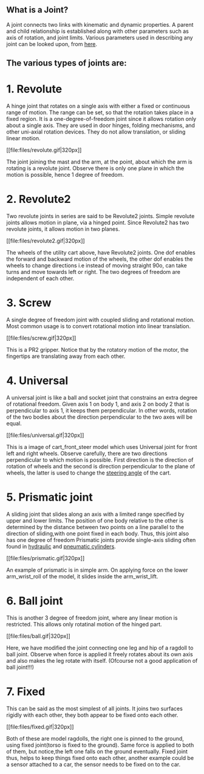 ## What is a Joint?
A joint connects two links with kinematic and dynamic properties. 
A parent and child relationship is established along with other 
parameters such as axis of rotation, and joint limits. 
Various parameters used in describing any joint can be looked upon, from [here](http://sdformat.org/spec?ver=1.5&elem=joint#joint_parent).

## The various types of joints are: 

# 1. Revolute
A hinge joint that rotates on a single axis with either a fixed or continuous range of motion.
The range can be set, so that the rotation takes place in a fixed region. 
It is a one-degree-of-freedom joint since it allows rotation only about a single axis.
They are used in door hinges, folding mechanisms, and other uni-axial rotation devices.
They do not allow translation, or sliding linear motion.

[[file:files/revolute.gif|320px]]

The joint joining the mast and the arm, at the point, about which the arm is rotating is a revolute joint.
Observe there is only one plane in which the motion is possible, hence 1 degree of freedom.

# 2. Revolute2 
Two revolute joints in series are said to be Revolute2 joints.
Simple revolute joints allows motion in plane, via a hinged point. 
Since Revolute2 has two revolute joints, it allows motion in two planes. 

[[file:files/revolute2.gif|320px]]

The wheels of the utility cart above, have Revolute2 joints. One dof enables the
forward and backward motion of the wheels, the other dof enables the wheels to change directions 
i.e instead of moving straight 90o, can take turns and move towards left or right.
The two degrees of freedom are independent of each other.

# 3. Screw 
A single degree of freedom joint with coupled sliding and rotational motion.
Most common usage is to convert rotational motion into linear translation.

[[file:files/screw.gif|320px]]

This is a PR2 gripper. Notice that by the rotatory motion of the motor, the fingertips are translating away from each other.

# 4. Universal 
A universal joint is like a ball and socket joint that constrains an extra degree of rotational freedom.
Given axis 1 on body 1, and axis 2 on body 2 that is perpendicular to axis 1, it keeps them perpendicular.
In other words, rotation of the two bodies about the direction perpendicular to the two axes will be equal. 

[[file:files/universal.gif|320px]]

This is a image of cart_front_steer model which uses Universal joint for front left and right wheels.
Observe carefully, there are two directions perpendicular to which motion is possible.
First direction is the direction of rotation of wheels and the second is direction
 perpendicular to the plane of wheels, the latter is used to change the [steering angle](http://street.umn.edu/VehControl/javahelp/HTML/Definition_of_Vehicle_Heading_and_Steeing_Angle.htm) of the cart.

# 5. Prismatic joint
A sliding joint that slides along an axis with a limited range specified by upper and lower limits. 
The position of one body relative to the other is determined by the distance between two points on a line parallel
to the direction of sliding,with one point fixed in each body. Thus, this joint also has one degree of freedom
Prismatic joints provide single-axis sliding often found in [hydraulic](https://en.wikipedia.org/wiki/Hydraulic_cylinder) and [pneumatic cylinders](https://en.wikipedia.org/wiki/Pneumatic_cylinder).

[[file:files/prismatic.gif|320px]]

An example of prismatic is in simple arm.
On applying force on the lower arm_wrist_roll of the model, it slides inside the arm_wrist_lift.

# 6. Ball joint
This is another 3 degree of freedom joint, where any linear motion is restricted.
This allows only rotatinal motion of the hinged part.

[[file:files/ball.gif|320px]]

Here, we have modified the joint connecting one leg and hip of a ragdoll to ball joint.
Observe when force is applied it freely rotates about its own axis and also makes
the leg rotate with itself. (Ofcourse not a good application of ball joint!!!)

# 7. Fixed
This can be said as the most simplest of all joints.
It joins two surfaces rigidly with each other, they both appear to be fixed onto each other.

[[file:files/fixed.gif|320px]]

Both of these are model ragdolls, the right one is pinned to the ground, using fixed joint(torso is fixed to the ground).
Same force is applied to both of them, but notice,the left one falls on the ground eventually. 
Fixed joint thus, helps to keep things fixed onto each other, another example could be a sensor
attached to a car, the sensor needs to be fixed on to the car.

